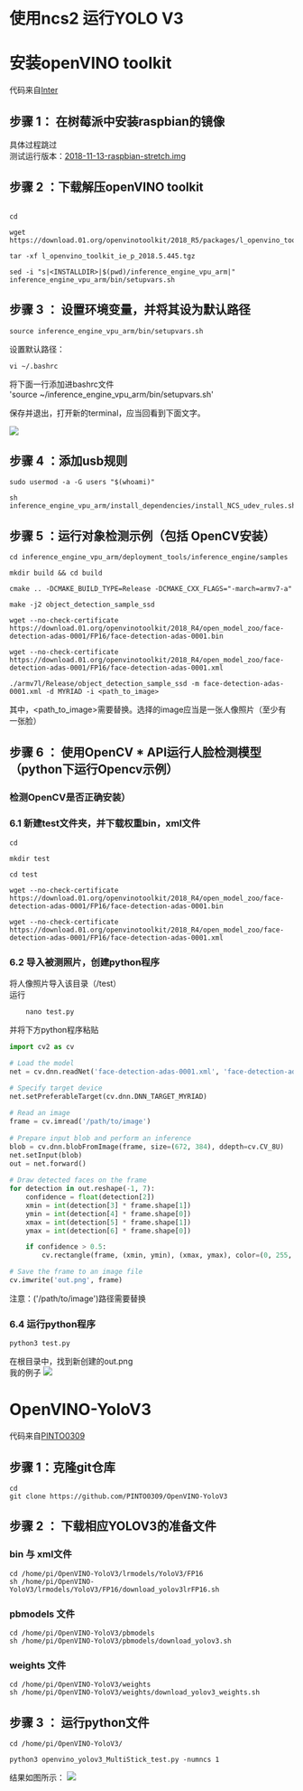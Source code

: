 # 使用ncs2 运行YOLO V3





# 安装openVINO toolkit
代码来自[Inter](https://software.intel.com/en-us/articles/OpenVINO-Install-RaspberryPI)
## 步骤 1： 在树莓派中安装raspbian的镜像
具体过程跳过<br>
测试运行版本：[2018-11-13-raspbian-stretch.img](https://downloads.raspberrypi.org/raspbian/images/raspbian-2018-11-15/2018-11-13-raspbian-stretch.zip.torrent)

## 步骤 2 ：下载解压openVINO toolkit
 ```shell

cd 

wget https://download.01.org/openvinotoolkit/2018_R5/packages/l_openvino_toolkit_ie_p_2018.5.445.tgz

tar -xf l_openvino_toolkit_ie_p_2018.5.445.tgz

sed -i "s|<INSTALLDIR>|$(pwd)/inference_engine_vpu_arm|" inference_engine_vpu_arm/bin/setupvars.sh

```

## 步骤 3 ： 设置环境变量，并将其设为默认路径

```shell
source inference_engine_vpu_arm/bin/setupvars.sh
```
设置默认路径：
 ```shell
vi ~/.bashrc
```
将下面一行添加进bashrc文件 <br>
'source ~/inference_engine_vpu_arm/bin/setupvars.sh'

保存并退出，打开新的terminal，应当回看到下面文字。


![](https://github.com/asd2511/yolo-v2-with-ncs2/blob/master/img/terminal.png)  

## 步骤 4 ：添加usb规则
```shell
sudo usermod -a -G users "$(whoami)"

sh inference_engine_vpu_arm/install_dependencies/install_NCS_udev_rules.sh

```
## 步骤 5 ：运行对象检测示例（包括 OpenCV安装）

```shell
cd inference_engine_vpu_arm/deployment_tools/inference_engine/samples

mkdir build && cd build

cmake .. -DCMAKE_BUILD_TYPE=Release -DCMAKE_CXX_FLAGS="-march=armv7-a"

make -j2 object_detection_sample_ssd

wget --no-check-certificate https://download.01.org/openvinotoolkit/2018_R4/open_model_zoo/face-detection-adas-0001/FP16/face-detection-adas-0001.bin

wget --no-check-certificate https://download.01.org/openvinotoolkit/2018_R4/open_model_zoo/face-detection-adas-0001/FP16/face-detection-adas-0001.xml

./armv7l/Release/object_detection_sample_ssd -m face-detection-adas-0001.xml -d MYRIAD -i <path_to_image>
```
其中，<path_to_image>需要替换。选择的image应当是一张人像照片（至少有一张脸）

## 步骤  6 ： 使用OpenCV * API运行人脸检测模型（python下运行Opencv示例）
### 检测OpenCV是否正确安装）
### 6.1 新建test文件夹，并下载权重bin，xml文件
```shell
cd

mkdir test

cd test

wget --no-check-certificate https://download.01.org/openvinotoolkit/2018_R4/open_model_zoo/face-detection-adas-0001/FP16/face-detection-adas-0001.bin

wget --no-check-certificate https://download.01.org/openvinotoolkit/2018_R4/open_model_zoo/face-detection-adas-0001/FP16/face-detection-adas-0001.xml

```
### 6.2 导入被测照片，创建python程序
将人像照片导入该目录（/test）<br>
运行
```shell
    nano test.py
```

并将下方python程序粘贴
```python
import cv2 as cv

# Load the model 
net = cv.dnn.readNet('face-detection-adas-0001.xml', 'face-detection-adas-0001.bin') 

# Specify target device 
net.setPreferableTarget(cv.dnn.DNN_TARGET_MYRIAD)
      
# Read an image 
frame = cv.imread('/path/to/image')
      
# Prepare input blob and perform an inference 
blob = cv.dnn.blobFromImage(frame, size=(672, 384), ddepth=cv.CV_8U) 
net.setInput(blob) 
out = net.forward()
      
# Draw detected faces on the frame 
for detection in out.reshape(-1, 7): 
    confidence = float(detection[2]) 
    xmin = int(detection[3] * frame.shape[1]) 
    ymin = int(detection[4] * frame.shape[0]) 
    xmax = int(detection[5] * frame.shape[1]) 
    ymax = int(detection[6] * frame.shape[0])

    if confidence > 0.5:
        cv.rectangle(frame, (xmin, ymin), (xmax, ymax), color=(0, 255, 0))

# Save the frame to an image file 
cv.imwrite('out.png', frame) 
```
注意：('/path/to/image')路径需要替换

### 6.4 运行python程序
```shell
python3 test.py
```
在根目录中，找到新创建的out.png <br>
我的例子
![](https://github.com/asd2511/yolo-v2-with-ncs2/blob/master/img/out.png)  

# OpenVINO-YoloV3
代码来自[PINTO0309](https://github.com/PINTO0309)

## 步骤 1：克隆git仓库
```shell
cd 
git clone https://github.com/PINTO0309/OpenVINO-YoloV3
```
## 步骤 2 ： 下载相应YOLOV3的准备文件
### bin 与 xml文件
```shell
cd /home/pi/OpenVINO-YoloV3/lrmodels/YoloV3/FP16 
sh /home/pi/OpenVINO-YoloV3/lrmodels/YoloV3/FP16/download_yolov3lrFP16.sh

```
### pbmodels 文件
```shell
cd /home/pi/OpenVINO-YoloV3/pbmodels
sh /home/pi/OpenVINO-YoloV3/pbmodels/download_yolov3.sh

```
### weights 文件
```shell
cd /home/pi/OpenVINO-YoloV3/weights
sh /home/pi/OpenVINO-YoloV3/weights/download_yolov3_weights.sh

```
## 步骤 3 ： 运行python文件
```shell
cd /home/pi/OpenVINO-YoloV3/

python3 openvino_yolov3_MultiStick_test.py -numncs 1
```

结果如图所示：
![](https://github.com/asd2511/yolo-v2-with-ncs2/blob/master/img/person.png)  
